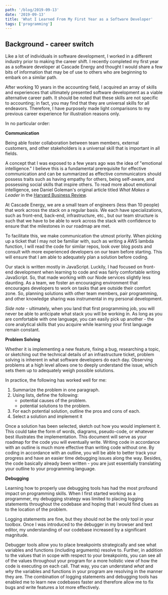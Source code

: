 ```yaml
---
path: '/blog/2019-09-13'
date: '2019-09-13'
title: 'What I Learned From My First Year as a Software Developer'
tags: ['programming']
---
```


## Background - career switch

Like a lot of individuals in software development, I worked in a different industry prior to making the career shift. I recently completed my first year as a software developer at Cascade Energy and thought I would share a few bits of information that may be of use to others who are beginning to embark on a similar path.

After working 10 years in the accounting field, I acquired an array of skills and experiences that ultimately presented software development as a viable alternative career path. It should be noted that these skills are not specific to accounting; in fact, you may find that they are universal skills for all endeavors. Therefore, I have purposely made light comparisons to my previous career experience for illustration reasons only.

In no particular order:

**Communication**

Being able foster collaboration between team members, external customers, and other stakeholders is a universal skill that is important in all fields.

A concept that I was exposed to a few years ago was the idea of "emotional intelligence." I believe this is a fundamental prerequisite for effective communication and can be summarized as effective communicators should possess traits such as having empathy for others, being self-aware, and possessing social skills that inspire others. To read more about emotional intelligence, see Daniel Goleman's original article titled _What Makes a Leader_ in the [Harvard Business Review](https://hbr.org/2004/01/what-makes-a-leader).

At Cascade Energy, we are a small team of engineers (less than 10 people) that work across the stack on a regular basis. We each have specializations, such as front-end, back-end, infrastructure, etc., but our team structure is such that we have to be able to work across the stack with confidence to ensure that the milestones in our roadmap are met.

To facilitate this, we make communication the utmost priority. When picking up a ticket that I may not be familiar with, such as writing a AWS lambda function, I will read the code for similar repos, look over blog posts and consult with more experienced developers on our team before starting. This will ensure that I am able to adequately plan a solution before coding.

Our stack is written mostly in JavaScript. Luckily, I had focused on front-end development when learning to code and was fairly comfortable writing JavaScript. So, that made working with our Node services slightly less daunting. As a team, we foster an encouraging environment that encourages developers to work on tasks that are outside their comfort zone. So, planning solutions with other team members, pair programming, and other knowledge sharing was instrumental in my personal development.

_Side note_ - ultimately, when you land that first programming job, you will never be able to anticipate what stack you will be working in. As long as you are comfortable with one language, you can easily pick up another - the core analytical skills that you acquire while learning your first language remain constant.

**Problem Solving**

Whether it is implementing a new feature, fixing a bug, researching a topic, or sketching out the technical details of an infrastructure ticket, problem solving is inherent in what software developers do each day. Observing problems at a high level allows one to deeply understand the issue, which sets them up to adequately weigh possible solutions.

In practice, the following has worked well for me:

1. Summarize the problem in one paragraph.
2. Using lists, define the following:
   - potential causes of the problem.
   - potential solutions to the problem.
3. For each potential solution, outline the pros and cons of each.
4. Select a solution and implement it

Once a solution has been selected, sketch out how you would implement it. This could take the form of words, diagrams, pseudo-code, or whatever best illustrates the implementation. This document will serve as your roadmap for the code you will eventually write. Writing code in accordance with an outline is much more effective than writing code without one. By coding in accordance with an outline, you will be able to better track your progress and have an easier time debugging issues along the way. Besides, the code basically already been written - you are just essentially translating your outline to your programming language.

**Debugging**

Learning how to properly use debugging tools has had the most profound impact on programming skills. When I first started working as a programmer, my debugging strategy was limited to placing logging statements throughout the codebase and hoping that I would find clues as to the location of the problem.

Logging statements are fine, but they should not be the only tool in your toolbox. Once I was introduced to the debugger in my browser and text editor, my understanding of our codebase increased by a significant magnitude.

Debugger tools allow you to place breakpoints strategically and see what variables and functions (including arguments) resolve to. Further, in addition to the values that in scope with respect to your breakpoints, you can see all of the values throughout your program for a more holistic view of how the code is executing on each call. That way, you can understand _what_ and _why_ the variables and functions in your program are resolving in the manner they are. The combination of logging statements and debugging tools has enabled me to learn new codebases faster and therefore allow me to fix bugs and write features a lot more effectively.
